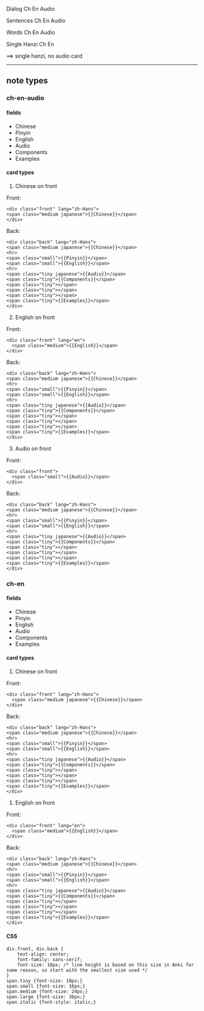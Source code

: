 Dialog
Ch
En
Audio

Sentences
Ch
En
Audio

Words
Ch
En
Audio

Single Hanzi
Ch
En

==> single hanzi, no audio card

---

## note types

### ch-en-audio

#### fields
- Chinese
- Pinyin
- English
- Audio
- Components
- Examples

#### card types

1. Chinese on front

Front:
```
<div class="front" lang="zh-Hans">
<span class="medium japanese">{{Chinese}}</span>
</div>
```

Back:
```
<div class="back" lang="zh-Hans">
<span class="medium japanese">{{Chinese}}</span>
<hr>
<span class="small">{{Pinyin}}</span>
<span class="small">{{English}}</span>
<hr>
<span class="tiny japanese">{{Audio}}</span>
<span class="tiny">{{Components}}</span>
<span class="tiny"></span>
<span class="tiny"></span>
<span class="tiny"></span>
<span class="tiny">{{Examples}}</span>
</div>
```

2. English on front

Front:
```
<div class="front" lang="en">
  <span class="medium">{{English}}</span>
</div>
```

Back:
```
<div class="back" lang="zh-Hans">
<span class="medium japanese">{{Chinese}}</span>
<hr>
<span class="small">{{Pinyin}}</span>
<span class="small">{{English}}</span>
<hr>
<span class="tiny japanese">{{Audio}}</span>
<span class="tiny">{{Components}}</span>
<span class="tiny"></span>
<span class="tiny"></span>
<span class="tiny"></span>
<span class="tiny">{{Examples}}</span>
</div>
```

3. Audio on front

Front:
```
<div class="front">
  <span class="small">{{Audio}}</span>
</div>
```

Back:
```
<div class="back" lang="zh-Hans">
<span class="medium japanese">{{Chinese}}</span>
<hr>
<span class="small">{{Pinyin}}</span>
<span class="small">{{English}}</span>
<hr>
<span class="tiny japanese">{{Audio}}</span>
<span class="tiny">{{Components}}</span>
<span class="tiny"></span>
<span class="tiny"></span>
<span class="tiny"></span>
<span class="tiny">{{Examples}}</span>
</div>
```

### ch-en

#### fields

- Chinese
- Pinyin
- English
- Audio
- Components
- Examples

#### card types

1. Chinese on front

Front:
```
<div class="front" lang="zh-Hans">
  <span class="medium japanese">{{Chinese}}</span>
</div>
```

Back:
```
<div class="back" lang="zh-Hans">
<span class="medium japanese">{{Chinese}}</span>
<hr>
<span class="small">{{Pinyin}}</span>
<span class="small">{{English}}</span>
<hr>
<span class="tiny japanese">{{Audio}}</span>
<span class="tiny">{{Components}}</span>
<span class="tiny"></span>
<span class="tiny"></span>
<span class="tiny"></span>
<span class="tiny">{{Examples}}</span>
</div>
```

1. English on front

Front:
```
<div class="front" lang="en">
  <span class="medium">{{English}}</span>
</div>
```

Back:
```
<div class="back" lang="zh-Hans">
<span class="medium japanese">{{Chinese}}</span>
<hr>
<span class="small">{{Pinyin}}</span>
<span class="small">{{English}}</span>
<hr>
<span class="tiny japanese">{{Audio}}</span>
<span class="tiny">{{Components}}</span>
<span class="tiny"></span>
<span class="tiny"></span>
<span class="tiny"></span>
<span class="tiny">{{Examples}}</span>
</div>
```


#### CSS
```
div.front, div.back {
	text-align: center;
	font-family: sans-serif;
	font-size: 10px; /* line height is based on this size in Anki for some reason, so start with the smallest size used */
}
span.tiny {font-size: 10px;}
span.small {font-size: 16px;}
span.medium {font-size: 24px;}
span.large {font-size: 36px;}
span.italic {font-style: italic;}
```
